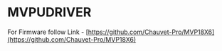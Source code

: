 # MVPUDRIVER

For Firmware follow Link - [https://github.com/Chauvet-Pro/MVP18X6](https://github.com/Chauvet-Pro/MVP18X6)
